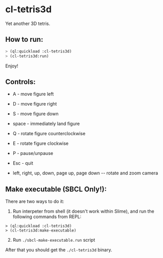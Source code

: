 # cl-tetris3d

Yet another 3D tetris.

## How to run:

``` lisp
> (ql:quickload :cl-tetris3d)
> (cl-tetris3d:run)
```

Enjoy!

## Controls:

  * A - move figure left
  * D - move figure right
  * S - move figure down
  * space - immediately land figure
  * Q - rotate figure counterclockwise
  * E - rotate figure clockwise

  * P - pause/unpause
  * Esc - quit
  * left, right, up, down, page up, page down -- rotate and zoom camera


## Make executable (SBCL Only!):

There are two ways to do it:

1. Run interpeter from shell (it doesn't work within Slime),
and run the following commands from REPL:
```
> (ql:quickload :cl-tetris3d)
> (cl-tetris3d:make-executable)
```

2.  Run ```./sbcl-make-executable.run``` script

After that you should get the ```./cl-tetris3d``` binary.


